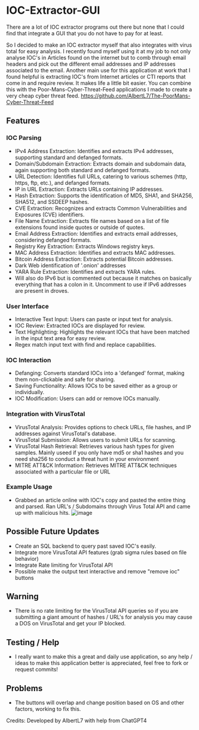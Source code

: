 # IOC-Extractor-GUI

There are a lot of IOC extractor programs out there but none that I could find that integrate a GUI that you do not have to pay for at least.

So I decided to make an IOC extractor myself that also integrates with virus total for easy analysis. I recently found myself using it at my job to not only analyse IOC's in Articles found on the internet but to comb through email headers and pick out the different email addresses and IP addresses associated to the email. Another main use for this application at work that I found helpful is extracting IOC's from Internet articles or CTI reports that come in and require review. It makes life a little bit easier. You can combine this with the Poor-Mans-Cyber-Threat-Feed applications I made to create a very cheap cyber threat feed. https://github.com/AlbertL7/The-PoorMans-Cyber-Threat-Feed

## Features
### IOC Parsing
- IPv4 Address Extraction: Identifies and extracts IPv4 addresses, supporting standard and defanged formats.
- Domain/Subdomain Extraction: Extracts domain and subdomain data, again supporting both standard and defanged formats.
- URL Detection: Identifies full URLs, catering to various schemes (http, https, ftp, etc.), and defanged formats.
- IP in URL Extraction: Extracts URLs containing IP addresses.
- Hash Extraction: Supports the identification of MD5, SHA1, and SHA256, SHA512, and SSDEEP hashes.
- CVE Extraction: Recognizes and extracts Common Vulnerabilities and Exposures (CVE) identifiers.
- File Name Extraction: Extracts file names based on a list of file extensions found inside quotes or outside of quotes.
- Email Address Extraction: Identifies and extracts email addresses, considering defanged formats.
- Registry Key Extraction: Extracts Windows registry keys.
- MAC Address Extraction: Identifies and extracts MAC addresses.
- Bitcoin Address Extraction: Extracts potential Bitcoin addresses.
- Dark Web identification of '.onion' addresses
- YARA Rule Extraction: Identifies and extracts YARA rules.
- Will also do IPv6 but is commented out because it matches on basically everything that has a colon in it. Uncomment to use if IPv6 addresses are present in droves.

### User Interface
- Interactive Text Input: Users can paste or input text for analysis.
- IOC Review: Extracted IOCs are displayed for review.
- Text Highlighting: Highlights the relevant IOCs that have been matched in the input text area for easy review.
- Regex match input text with find and replace capabilities.
  
### IOC Interaction
- Defanging: Converts standard IOCs into a 'defanged' format, making them non-clickable and safe for sharing.
- Saving Functionality: Allows IOCs to be saved either as a group or individually.
- IOC Modification: Users can add or remove IOCs manually.
  
### Integration with VirusTotal
- VirusTotal Analysis: Provides options to check URLs, file hashes, and IP addresses against VirusTotal's database.
- VirusTotal Submission: Allows users to submit URLs for scanning.
- VirusTotal Hash Retrieval: Retrieves various hash types for given samples. Mainly useed if you only have md5 or sha1 hashes and you need sha256 to conduct a threat hunt in your environment
- MITRE ATT&CK Information: Retrieves MITRE ATT&CK techniques associated with a particular file or URL

### Example Usage
- Grabbed an article online with IOC's copy and pasted the entire thing and parsed. Ran URL's / Subdomains through Virus Total API and came up with malicious hits.
![image](https://github.com/AlbertL7/IOC-Extractor-GUI/assets/71300144/62ac9909-d9b9-4e77-9dda-a2c215867c73)

## Possible Future Updates
- Create an SQL backend to query past saved IOC's easily.
- Integrate more VirusTotal API features (grab sigma rules based on file behavior)
- Integrate Rate limiting for VirusTotal API
- Possible make the output text interactive and remove "remove ioc" buttons

## Warning 
- There is no rate limiting for the VirusTotal API queries so if you are submitting a giant amount of hashes / URL's for analysis you may cause a DOS on VirusTotal and get your IP blocked.

## Testing / Help
- I really want to make this a great and daily use application, so any help / ideas to make this application better is appreciated, feel free to fork or request commits!

## Problems
- The buttons will overlap and change position based on OS and other factors, working to fix this.

Credits: Developed by AlbertL7 with help from ChatGPT4
